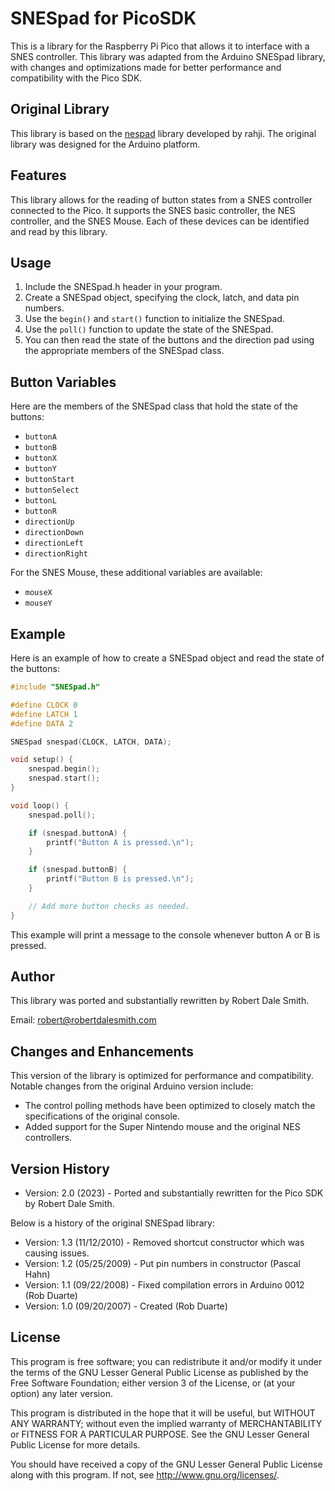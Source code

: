 # SNESpad for PicoSDK

This is a library for the Raspberry Pi Pico that allows it to interface with a SNES controller. This library was adapted from the Arduino SNESpad library, with changes and optimizations made for better performance and compatibility with the Pico SDK.

## Original Library

This library is based on the [nespad](https://github.com/rahji/nespad) library developed by rahji. The original library was designed for the Arduino platform.

## Features

This library allows for the reading of button states from a SNES controller connected to the Pico. It supports the SNES basic controller, the NES controller, and the SNES Mouse. Each of these devices can be identified and read by this library.

## Usage

1. Include the SNESpad.h header in your program.
2. Create a SNESpad object, specifying the clock, latch, and data pin numbers.
3. Use the `begin()` and `start()` function to initialize the SNESpad.
4. Use the `poll()` function to update the state of the SNESpad.
5. You can then read the state of the buttons and the direction pad using the appropriate members of the SNESpad class.

## Button Variables

Here are the members of the SNESpad class that hold the state of the buttons:

- `buttonA`
- `buttonB`
- `buttonX`
- `buttonY`
- `buttonStart`
- `buttonSelect`
- `buttonL`
- `buttonR`
- `directionUp`
- `directionDown`
- `directionLeft`
- `directionRight`

For the SNES Mouse, these additional variables are available:

- `mouseX`
- `mouseY`

## Example

Here is an example of how to create a SNESpad object and read the state of the buttons:

```cpp
#include "SNESpad.h"

#define CLOCK 0
#define LATCH 1
#define DATA 2

SNESpad snespad(CLOCK, LATCH, DATA);

void setup() {
    snespad.begin();
    snespad.start();
}

void loop() {
    snespad.poll();

    if (snespad.buttonA) {
        printf("Button A is pressed.\n");
    }

    if (snespad.buttonB) {
        printf("Button B is pressed.\n");
    }

    // Add more button checks as needed.
}
```

This example will print a message to the console whenever button A or B is pressed.

## Author

This library was ported and substantially rewritten by Robert Dale Smith.

Email: <robert@robertdalesmith.com>

## Changes and Enhancements

This version of the library is optimized for performance and compatibility. Notable changes from the original Arduino version include:

- The control polling methods have been optimized to closely match the specifications of the original console.
- Added support for the Super Nintendo mouse and the original NES controllers.

## Version History

- Version: 2.0 (2023) - Ported and substantially rewritten for the Pico SDK by Robert Dale Smith.

Below is a history of the original SNESpad library:

- Version: 1.3 (11/12/2010) - Removed shortcut constructor which was causing issues.
- Version: 1.2 (05/25/2009) - Put pin numbers in constructor (Pascal Hahn)
- Version: 1.1 (09/22/2008) - Fixed compilation errors in Arduino 0012 (Rob Duarte)
- Version: 1.0 (09/20/2007) - Created (Rob Duarte)

## License

This program is free software; you can redistribute it and/or modify it under the terms of the GNU Lesser General Public License as published by the Free Software Foundation; either version 3 of the License, or (at your option) any later version.

This program is distributed in the hope that it will be useful, but WITHOUT ANY WARRANTY; without even the implied warranty of MERCHANTABILITY or FITNESS FOR A PARTICULAR PURPOSE.  See the GNU Lesser General Public License for more details.

You should have received a copy of the GNU Lesser General Public License along with this program.  If not, see <http://www.gnu.org/licenses/>.
